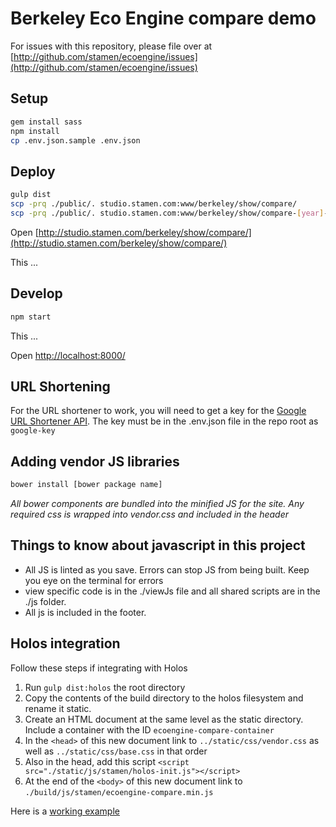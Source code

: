 # Berkeley Eco Engine compare demo

For issues with this repository, please file over at [http://github.com/stamen/ecoengine/issues](http://github.com/stamen/ecoengine/issues)

## Setup

```bash
gem install sass
npm install
cp .env.json.sample .env.json
```

## Deploy

```bash
gulp dist
scp -prq ./public/. studio.stamen.com:www/berkeley/show/compare/
scp -prq ./public/. studio.stamen.com:www/berkeley/show/compare-[year]-[month]-[day]/
```

Open [http://studio.stamen.com/berkeley/show/compare/](http://studio.stamen.com/berkeley/show/compare/)

This ...

## Develop

```bash
npm start
```

This ...

Open [http://localhost:8000/](http://localhost:8000/)

## URL Shortening
For the URL shortener to work, you will need to get a key for the [Google URL Shortener API](https://developers.google.com/url-shortener/v1/getting_started). The key must be in the .env.json file in the repo root as `google-key`

## Adding vendor JS libraries
```bash
bower install [bower package name]
```
_All bower components are bundled into the minified JS for the site. Any required css is wrapped into vendor.css and included in the header_

## Things to know about javascript in this project
   * All JS is linted as you save. Errors can stop JS from being built. Keep you eye on the terminal for errors
   * view specific code is in the ./viewJs file and all shared scripts are in the ./js folder.
   * All js is included in the footer.

## Holos integration
Follow these steps if integrating with Holos
   1. Run `gulp dist:holos` the root directory
   2. Copy the contents of the build directory to the holos filesystem and rename it static.
   3. Create an HTML document at the same level as the static directory. Include a container with the ID `ecoengine-compare-container`
   4. In the `<head>` of this new document link to `../static/css/vendor.css` as well as `../static/css/base.css` in that order
   5. Also in the head, add this script `<script src="./static/js/stamen/holos-init.js"></script>`
   6. At the end of the `<body>` of this new document link to `./build/js/stamen/ecoengine-compare.min.js`

Here is a [working example](http://studio.stamen.com/berkeley/show/holos/compare/)
